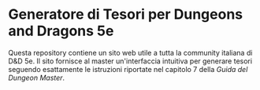 # Generatore di Tesori per Dungeons and Dragons 5e

Questa repository contiene un sito web utile a tutta la community italiana di D&D 5e. Il sito fornisce al master un'interfaccia intuitiva per
generare tesori seguendo esattamente le istruzioni riportate nel capitolo 7 della *Guida del Dungeon Master*. 
